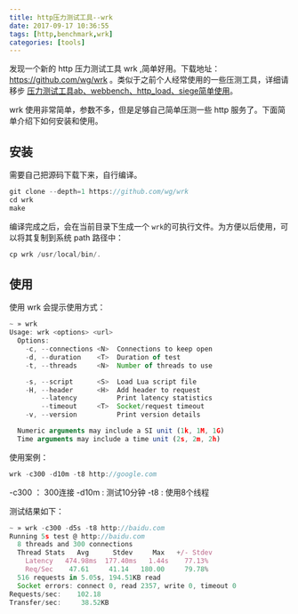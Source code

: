 ```yaml
---
title: http压力测试工具--wrk
date: 2017-09-17 10:36:55
tags: [http,benchmark,wrk]
categories: [tools]
---
```



发现一个新的 http 压力测试工具 wrk ,简单好用。下载地址：https://github.com/wg/wrk 。类似于之前个人经常使用的一些压测工具，详细请移步 [压力测试工具ab、webbench、http_load、siege简单使用](/pressure-test-tools)。

wrk 使用非常简单，参数不多，但是足够自己简单压测一些 http 服务了。下面简单介绍下如何安装和使用。

<!--more-->

## 安装

需要自己把源码下载下来，自行编译。

```js
git clone --depth=1 https://github.com/wg/wrk
cd wrk
make
```
编译完成之后，会在当前目录下生成一个 `wrk`的可执行文件。为方便以后使用，可以将其复制到系统 path 路径中：
```js
cp wrk /usr/local/bin/.
```

## 使用

使用 wrk 会提示使用方式：

```js
~ » wrk
Usage: wrk <options> <url>
  Options:
    -c, --connections <N>  Connections to keep open
    -d, --duration    <T>  Duration of test
    -t, --threads     <N>  Number of threads to use

    -s, --script      <S>  Load Lua script file
    -H, --header      <H>  Add header to request
        --latency          Print latency statistics
        --timeout     <T>  Socket/request timeout
    -v, --version          Print version details

  Numeric arguments may include a SI unit (1k, 1M, 1G)
  Time arguments may include a time unit (2s, 2m, 2h)
```
使用案例：
```js
wrk -c300 -d10m -t8 http://google.com
```

-c300 ： 300连接
-d10m :  测试10分钟
-t8	  :  使用8个线程

测试结果如下：
```js
~ » wrk -c300 -d5s -t8 http://baidu.com
Running 5s test @ http://baidu.com
  8 threads and 300 connections
  Thread Stats   Avg      Stdev     Max   +/- Stdev
    Latency   474.98ms  177.40ms   1.44s    77.13%
    Req/Sec    47.61     41.14   180.00     79.78%
  516 requests in 5.05s, 194.51KB read
  Socket errors: connect 0, read 2357, write 0, timeout 0
Requests/sec:    102.18
Transfer/sec:     38.52KB
```

